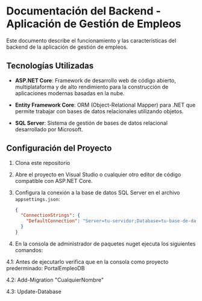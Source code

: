 # Documentación del Backend - Aplicación de Gestión de Empleos

Este documento describe el funcionamiento y las características del backend de la aplicación de gestión de empleos.

## Tecnologías Utilizadas

- **ASP.NET Core**: Framework de desarrollo web de código abierto, multiplataforma y de alto rendimiento para la construcción de aplicaciones modernas basadas en la nube.

- **Entity Framework Core**: ORM (Object-Relational Mapper) para .NET que permite trabajar con bases de datos relacionales utilizando objetos.

- **SQL Server**: Sistema de gestión de bases de datos relacional desarrollado por Microsoft.

## Configuración del Proyecto

1. Clona este repositorio

2. Abre el proyecto en Visual Studio o cualquier otro editor de código compatible con ASP.NET Core.

3. Configura la conexión a la base de datos SQL Server en el archivo `appsettings.json`:

   ```json
   {
     "ConnectionStrings": {
       "DefaultConnection": "Server=tu-servidor;Database=tu-base-de-datos;User Id=tu-usuario;Password=tu-contraseña;"
     }
   }
4. En la consola de administrador de paquetes nuget ejecuta los siguientes comandos:

4.1: Antes de ejecutarlo verifica que en la consola como proyecto prederminado: PortalEmpleoDB

4.2: Add-Migration "CualquierNombre"

4.3: Update-Database

